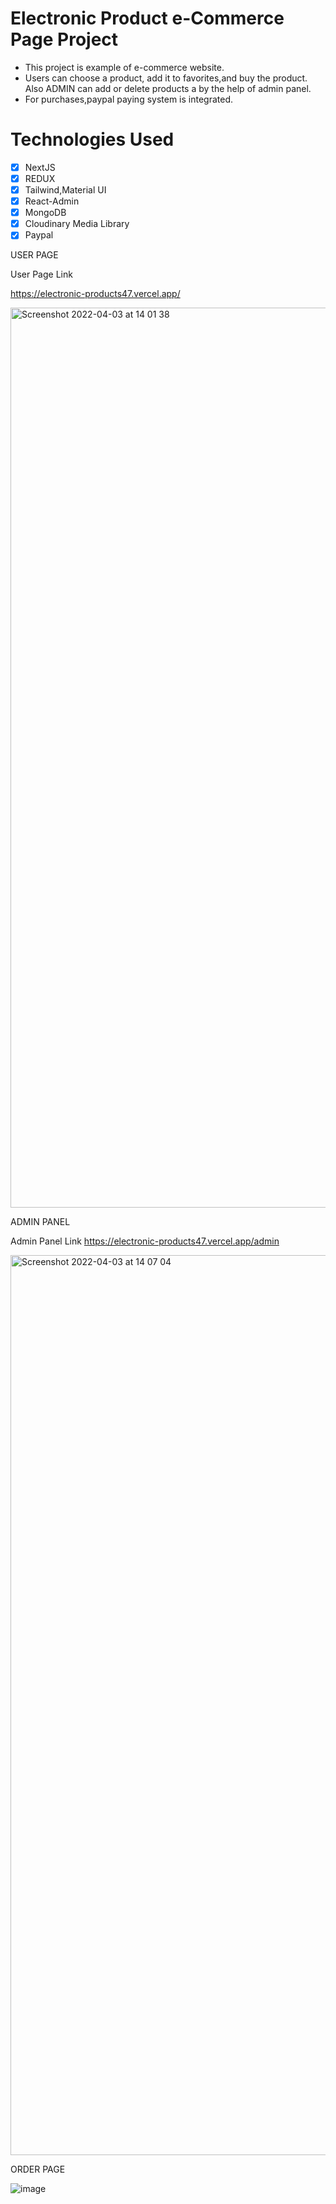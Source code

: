# Electronic Product e-Commerce Page Project

- This project is example of e-commerce website.
- Users can choose a product, add it to favorites,and buy the product. Also ADMIN can add or delete  products a by the help of admin panel.
- For purchases,paypal paying system is integrated.

# Technologies Used
 - [x] NextJS
 - [x] REDUX 
 - [x] Tailwind,Material UI
 - [x] React-Admin
 - [x] MongoDB
 - [x] Cloudinary Media Library
 - [x] Paypal 

USER PAGE

User Page Link 

https://electronic-products47.vercel.app/

 <img width="1440" alt="Screenshot 2022-04-03 at 14 01 38" src="https://user-images.githubusercontent.com/75525090/161427145-a801685a-cf23-4d13-a875-324c49065fcb.png">
 

ADMIN PANEL

Admin Panel Link
https://electronic-products47.vercel.app/admin

<img width="1440" alt="Screenshot 2022-04-03 at 14 07 04" src="https://user-images.githubusercontent.com/75525090/161427331-ca285d26-e2c9-4276-ba79-b4ae039f5ee7.png">

ORDER PAGE

![image](https://user-images.githubusercontent.com/75525090/161621331-3e867e3e-cf42-4566-8895-9c33056bbaab.png)
